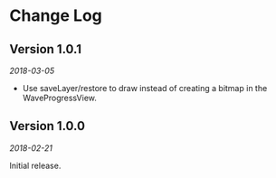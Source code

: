 Change Log
==========

## Version 1.0.1

_2018-03-05_

 * Use saveLayer/restore to draw instead of creating a bitmap in the WaveProgressView.


## Version 1.0.0

_2018-02-21_

Initial release.
